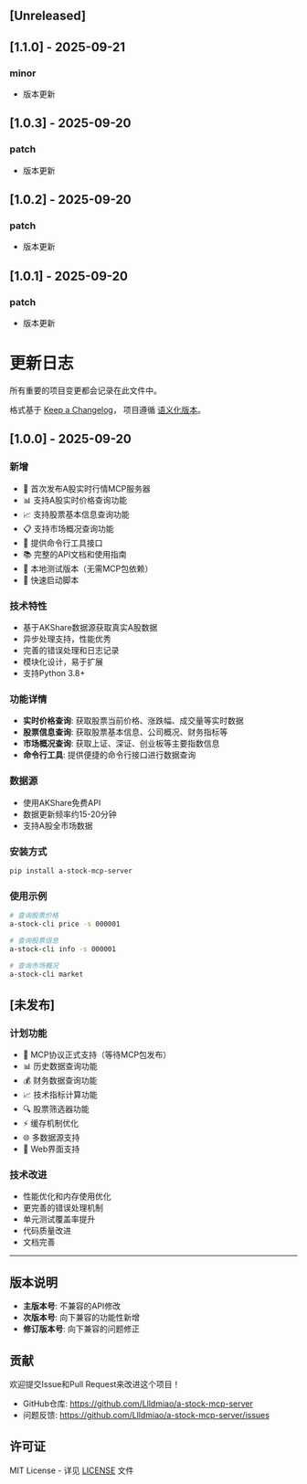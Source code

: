 ## [Unreleased]

## [1.1.0] - 2025-09-21

### minor
- 版本更新



## [1.0.3] - 2025-09-20

### patch
- 版本更新



## [1.0.2] - 2025-09-20

### patch
- 版本更新



## [1.0.1] - 2025-09-20

### patch
- 版本更新



# 更新日志

所有重要的项目变更都会记录在此文件中。

格式基于 [Keep a Changelog](https://keepachangelog.com/zh-CN/1.0.0/)，
项目遵循 [语义化版本](https://semver.org/lang/zh-CN/)。

## [1.0.0] - 2025-09-20

### 新增
- 🎉 首次发布A股实时行情MCP服务器
- 📊 支持A股实时价格查询功能
- 📈 支持股票基本信息查询功能
- 📋 支持市场概况查询功能
- 🔧 提供命令行工具接口
- 📚 完整的API文档和使用指南
- 🧪 本地测试版本（无需MCP包依赖）
- 🚀 快速启动脚本

### 技术特性
- 基于AKShare数据源获取真实A股数据
- 异步处理支持，性能优秀
- 完善的错误处理和日志记录
- 模块化设计，易于扩展
- 支持Python 3.8+

### 功能详情
- **实时价格查询**: 获取股票当前价格、涨跌幅、成交量等实时数据
- **股票信息查询**: 获取股票基本信息、公司概况、财务指标等
- **市场概况查询**: 获取上证、深证、创业板等主要指数信息
- **命令行工具**: 提供便捷的命令行接口进行数据查询

### 数据源
- 使用AKShare免费API
- 数据更新频率约15-20分钟
- 支持A股全市场数据

### 安装方式
```bash
pip install a-stock-mcp-server
```

### 使用示例
```bash
# 查询股票价格
a-stock-cli price -s 000001

# 查询股票信息
a-stock-cli info -s 000001

# 查询市场概况
a-stock-cli market
```

## [未发布]

### 计划功能
- 🔄 MCP协议正式支持（等待MCP包发布）
- 📊 历史数据查询功能
- 💰 财务数据查询功能
- 📈 技术指标计算功能
- 🔍 股票筛选器功能
- ⚡ 缓存机制优化
- 🌐 多数据源支持
- 📱 Web界面支持

### 技术改进
- 性能优化和内存使用优化
- 更完善的错误处理机制
- 单元测试覆盖率提升
- 代码质量改进
- 文档完善

---

## 版本说明

- **主版本号**: 不兼容的API修改
- **次版本号**: 向下兼容的功能性新增
- **修订版本号**: 向下兼容的问题修正

## 贡献

欢迎提交Issue和Pull Request来改进这个项目！

- GitHub仓库: https://github.com/Llldmiao/a-stock-mcp-server
- 问题反馈: https://github.com/Llldmiao/a-stock-mcp-server/issues

## 许可证

MIT License - 详见 [LICENSE](LICENSE) 文件
